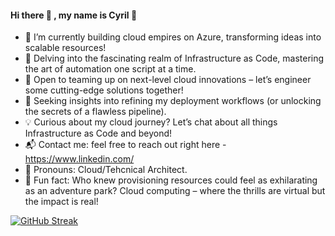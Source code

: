 #### Hi there 👋 , my name is Cyril 🙂

<!--

### Git is valuable because it allows you to track changes to your code over <span style="font-size: 1em;">time</span>


Here are some ideas to get you started:

- 🔭 I’m currently working on ...
- 🌱 I’m currently learning ...
- 👯 I’m looking to collaborate on ...
- 🤔 I’m looking for help with ...
- 💬 Ask me about ...
- 📫 How to reach me: ...
- 😄 Pronouns: ...
- ⚡ Fun fact: ...
-->

- 🚀 I’m currently building cloud empires on Azure, transforming ideas into scalable resources!
- 📖 Delving into the fascinating realm of Infrastructure as Code, mastering the art of automation one script at a time.
- 🤝 Open to teaming up on next-level cloud innovations – let’s engineer some cutting-edge solutions together!
- 🧩 Seeking insights into refining my deployment workflows (or unlocking the secrets of a flawless pipeline).
- 💡 Curious about my cloud journey? Let’s chat about all things Infrastructure as Code and beyond!
- 📬 Contact me: feel free to reach out right here - https://www.linkedin.com/
- 🌟 Pronouns: Cloud/Tehcnical Architect.
- 🎢 Fun fact: Who knew provisioning resources could feel as exhilarating as an adventure park? Cloud computing – where the thrills are virtual but the impact is real!

[![GitHub Streak](https://github-readme-streak-stats.herokuapp.com/?user=kunlesanni&theme=nightowl)](https://git.io/streak-stats)&nbsp; &nbsp; &nbsp; &nbsp; &nbsp;
<br>
<br>
<!--[![Top Langs](https://github-readme-stats.vercel.app/api/top-langs/?username=kunlesanni&layout=compact&card_width=445)](https://github.com/kunlesanni/github-readme-stats)-->



<!--![Top Langs](https://github-readme-stats.vercel.app/api/top-langs/?username=kunlesanni&hide=javascript,html)-->








